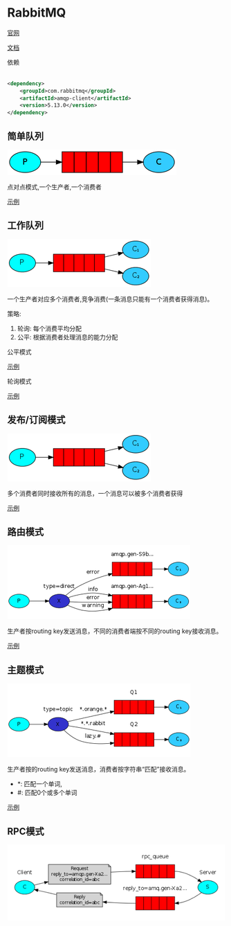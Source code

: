 # RabbitMQ

[官网](https://www.rabbitmq.com/)

[文档](https://www.rabbitmq.com/api-guide.html)

依赖

```xml

<dependency>
    <groupId>com.rabbitmq</groupId>
    <artifactId>amqp-client</artifactId>
    <version>5.13.0</version>
</dependency>

```

## 简单队列

![简单队列](../../../docs/images/rabbitmq/queue.png)

点对点模式,一个生产者,一个消费者

[示例](./src/main/java/com/demo/rabbitmq/queue)

## 工作队列

![工作队列](../../../docs/images/rabbitmq/work.png)

一个生产者对应多个消费者,竞争消费(一条消息只能有一个消费者获得消息)。

策略:

1. 轮询: 每个消费平均分配
2. 公平: 根据消费者处理消息的能力分配

公平模式

[示例](./src/main/java/com/demo/rabbitmq/work/fair)

轮询模式

[示例](./src/main/java/com/demo/rabbitmq/work/loop)

## 发布/订阅模式

![发布/订阅](../../../docs/images/rabbitmq/work.png)

多个消费者同时接收所有的消息，一个消息可以被多个消费者获得

[示例](./src/main/java/com/demo/rabbitmq/publish)

## 路由模式

![路由模式](../../../docs/images/rabbitmq/route.png)

生产者按routing key发送消息，不同的消费者端按不同的routing key接收消息。

[示例](./src/main/java/com/demo/rabbitmq/route)

## 主题模式

![主题模式](../../../docs/images/rabbitmq/topic.png)

生产者按的routing key发送消息，消费者按字符串“匹配”接收消息。

* *: 匹配一个单词,
* \#: 匹配0个或多个单词

[示例](./src/main/java/com/demo/rabbitmq/topic)

## RPC模式

![RPC模式](../../../docs/images/rabbitmq/rpc.png)